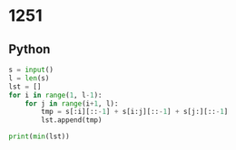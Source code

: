 # 1251

## Python

```python
s = input()
l = len(s)
lst = []
for i in range(1, l-1):
    for j in range(i+1, l):
        tmp = s[:i][::-1] + s[i:j][::-1] + s[j:][::-1]
        lst.append(tmp)

print(min(lst))

```
